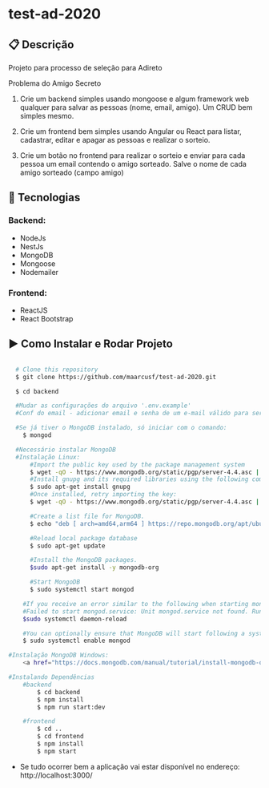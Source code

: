 # test-ad-2020

## 📋 Descrição
Projeto para processo de seleção para Adireto

Problema do Amigo Secreto

1. Crie um backend simples usando mongoose e algum framework web qualquer para salvar as pessoas (nome, email, amigo). Um CRUD bem simples mesmo.

2. Crie um frontend bem simples usando Angular ou React para listar, cadastrar, editar e apagar as pessoas e realizar o sorteio.

3. Crie um botão no frontend para realizar o sorteio e enviar para cada pessoa um email contendo o amigo sorteado. Salve o nome de cada amigo sorteado (campo amigo)

##  :rocket: Tecnologias

### Backend:
-  NodeJs
-  NestJs
-  MongoDB
-  Mongoose
-  Nodemailer

### Frontend:
-  ReactJS
-  React Bootstrap

## :arrow_forward: Como Instalar e Rodar Projeto
```bash

  # Clone this repository
  $ git clone https://github.com/maarcusf/test-ad-2020.git

  $ cd backend

  #Mudar as configurações do arquivo '.env.example' 
  #Conf do email - adicionar email e senha de um e-mail válido para ser o "Remetente"

  #Se já tiver o MongoDB instalado, só iniciar com o comando:
  	$ mongod

  #Necessário instalar MongoDB
  #Instalação Linux:
	  #Import the public key used by the package management system
	  $ wget -qO - https://www.mongodb.org/static/pgp/server-4.4.asc | sudo apt-key add -
	  #Install gnupg and its required libraries using the following command:
	  $ sudo apt-get install gnupg
	  #Once installed, retry importing the key:
	  $ wget -qO - https://www.mongodb.org/static/pgp/server-4.4.asc | sudo apt-key add -

	  #Create a list file for MongoDB.
	  $ echo "deb [ arch=amd64,arm64 ] https://repo.mongodb.org/apt/ubuntu focal/mongodb-org/4.4 multiverse" | sudo tee /etc/apt/sources.list.d/mongodb-org-4.4.list

	  #Reload local package database
	  $ sudo apt-get update

	  #Install the MongoDB packages.
	  $sudo apt-get install -y mongodb-org

	  #Start MongoDB
	  $ sudo systemctl start mongod

	#If you receive an error similar to the following when starting mongod:
	#Failed to start mongod.service: Unit mongod.service not found. Run the following command first:
	$sudo systemctl daemon-reload

	#You can optionally ensure that MongoDB will start following a system reboot by issuing the following command:
	$ sudo systemctl enable mongod

#Instalação MongoDB Windows:
	<a href="https://docs.mongodb.com/manual/tutorial/install-mongodb-on-windows/">Clique Aqui para Ver o tutorial de instalação do MongoDB no Windows.</a>

#Instalando Dependências
	#backend
		$ cd backend
		$ npm install
		$ npm run start:dev 

	#frontend
		$ cd ..
		$ cd frontend
		$ npm install
		$ npm start

```
- Se tudo ocorrer bem a aplicação vai estar disponível no endereço: http://localhost:3000/


